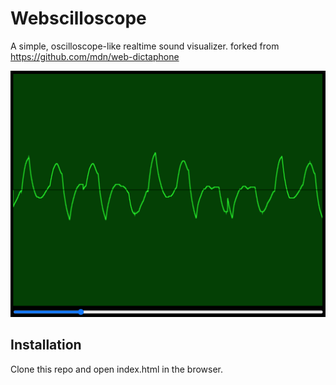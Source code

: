 # Webscilloscope

A simple, oscilloscope-like realtime sound visualizer.
forked from https://github.com/mdn/web-dictaphone

![Screenshot](screenshot.png)

## Installation
Clone this repo and open index.html in the browser.
